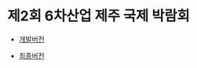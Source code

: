 # 제2회 6차산업 제주 국제 박람회

* [개발버전](https://dkdlel.github.io/jeju_develop/)

* [최종버전](http://6farming-plus-jeju.com/)